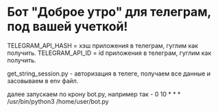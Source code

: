 # Бот "Доброе утро" для телеграм, под вашей учеткой!

TELEGRAM_API_HASH = хэш приложения в телеграм, гуглим как получить.
TELEGRAM_API_ID = id приложения в телеграм, гуглим как получить.

get_string_session.py - авторизация в телеге, получаем все данные и засовываем в env файл.

далее запускаем по крону bot.py, например так - 0 10 * * * /usr/bin/python3 /home/user/bot.py
